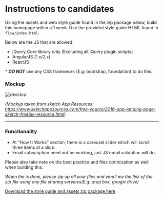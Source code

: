 # Instructions to candidates

Using the assets and web style guide found in the zip package below, build this homepage within a 1 week.
Use the provided style guide HTML found in `flow/index.html`.

Below are the JS that are allowed:

* jQuery Core library only (Excluding all jQuery plugin scripts)
* AngularJS (1.x/2.x)
* ReactJS


\* _**DO NOT**_ use any CSS framework (E.g: bootstrap, foundation) to do this. 


### Mockup

![desktop](https://cloud.githubusercontent.com/assets/15067009/21516257/7d1aac86-cd11-11e6-820d-79b93ff2cdc0.png)

(*Mockup taken from sketch App Resources: https://www.sketchappsources.com/free-source/2216-app-landing-page-sketch-freebie-resource.html*)

---

### Functionality
* At "How It Works" section, there is a carousel slider which will scroll three items at a click.
* Email subscription need not be working, just JS email validation will do.

Please also take note on the best practice and files optimisation as well when building this.


_When the is done, please zip up all your files and email me the link of the zip file using any file sharing services(E.g: drop box, google drive)_

[Download the style guide and assets zip package here](https://github.com/MirumSG/front-end-coding-test/files/675172/flow-styleguide-assets.zip)